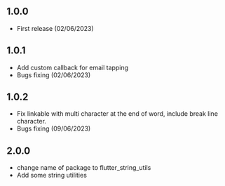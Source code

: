 ## 1.0.0
* First release (02/06/2023)

## 1.0.1
* Add custom callback for email tapping
* Bugs fixing (02/06/2023)

## 1.0.2
* Fix linkable with multi character at the end of word, include break line character.
* Bugs fixing (09/06/2023)

## 2.0.0
* change name of package to flutter_string_utils
* Add some string utilities